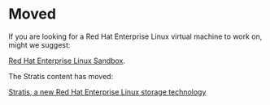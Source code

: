 # Moved

If you are looking for a Red Hat Enterprise Linux virtual machine to work on, might we suggest:

[Red Hat Enterprise Linux Sandbox](https://lab.redhat.com/sandbox).


The Stratis content has moved:

[Stratis, a new Red Hat Enterprise Linux storage technology](https://lab.redhat.com/stratis-configure)
